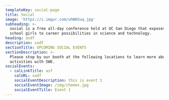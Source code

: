 ```yaml
---
templateKey: social-page
title: Social
image: 'https://i.imgur.com/uhW6Suq.jpg'
subheading: >-
  social is a free all-day conference held at UC San Diego that exposes high
  school girls to career possibilities in science and technology.
heading: asdf
description: sadf
sectionTitle: UPCOMING SOCIAL EVENTS
sectionDescription: >-
  Please stop by our booth at the following locations to learn more about social
  activities with SWE.
socialEvents:
  - calLinkTitle: asf
    calURL: sadf
    socialEventDescription: this is event 1
    socialEventImage: /img/chemex.jpg
    socialEventTitle: Event 1
---
```


